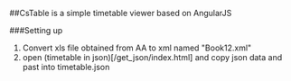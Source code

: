 ##CsTable is a simple timetable viewer based on AngularJS

###Setting up
1. Convert xls file obtained from AA to xml named "Book12.xml"
2. open (timetable in json)[/get_json/index.html] and copy json data and past into timetable.json
